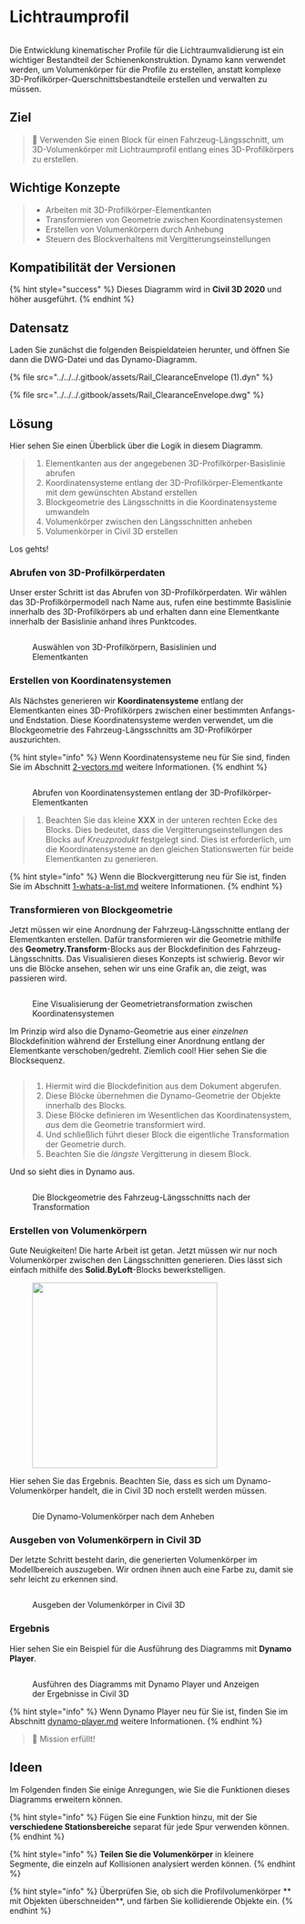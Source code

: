 # Lichtraumprofil

<figure><img src="../../../.gitbook/assets/Rail_ClearanceEnvelope_Player.gif" alt=""><figcaption></figcaption></figure>

Die Entwicklung kinematischer Profile für die Lichtraumvalidierung ist ein wichtiger Bestandteil der Schienenkonstruktion. Dynamo kann verwendet werden, um Volumenkörper für die Profile zu erstellen, anstatt komplexe 3D-Profilkörper-Querschnittsbestandteile erstellen und verwalten zu müssen.

## Ziel

> :dart: Verwenden Sie einen Block für einen Fahrzeug-Längsschnitt, um 3D-Volumenkörper mit Lichtraumprofil entlang eines 3D-Profilkörpers zu erstellen.

## Wichtige Konzepte

> * Arbeiten mit 3D-Profilkörper-Elementkanten
> * Transformieren von Geometrie zwischen Koordinatensystemen
> * Erstellen von Volumenkörpern durch Anhebung
> * Steuern des Blockverhaltens mit Vergitterungseinstellungen

## Kompatibilität der Versionen

{% hint style="success" %} Dieses Diagramm wird in **Civil 3D 2020** und höher ausgeführt. 
{% endhint %} 

## Datensatz

Laden Sie zunächst die folgenden Beispieldateien herunter, und öffnen Sie dann die DWG-Datei und das Dynamo-Diagramm.

{% file src="../../../.gitbook/assets/Rail_ClearanceEnvelope (1).dyn" %}

{% file src="../../../.gitbook/assets/Rail_ClearanceEnvelope.dwg" %}

## Lösung

Hier sehen Sie einen Überblick über die Logik in diesem Diagramm.

> 1. Elementkanten aus der angegebenen 3D-Profilkörper-Basislinie abrufen
> 2. Koordinatensysteme entlang der 3D-Profilkörper-Elementkante mit dem gewünschten Abstand erstellen
> 3. Blockgeometrie des Längsschnitts in die Koordinatensysteme umwandeln
> 4. Volumenkörper zwischen den Längsschnitten anheben
> 5. Volumenkörper in Civil 3D erstellen

Los gehts!

### Abrufen von 3D-Profilkörperdaten

Unser erster Schritt ist das Abrufen von 3D-Profilkörperdaten. Wir wählen das 3D-Profilkörpermodell nach Name aus, rufen eine bestimmte Basislinie innerhalb des 3D-Profilkörpers ab und erhalten dann eine Elementkante innerhalb der Basislinie anhand ihres Punktcodes.

<figure><img src="../../../.gitbook/assets/Rail_ClearanceEnvelope_GetCorridorData.png" alt=""><figcaption><p>Auswählen von 3D-Profilkörpern, Basislinien und Elementkanten</p></figcaption></figure>

### Erstellen von Koordinatensystemen

Als Nächstes generieren wir **Koordinatensysteme** entlang der Elementkanten eines 3D-Profilkörpers zwischen einer bestimmten Anfangs- und Endstation. Diese Koordinatensysteme werden verwendet, um die Blockgeometrie des Fahrzeug-Längsschnitts am 3D-Profilkörper auszurichten.

{% hint style="info" %}
 Wenn Koordinatensysteme neu für Sie sind, finden Sie im Abschnitt [2-vectors.md](../../../5\_essential\_nodes\_and\_concepts/5-2\_geometry-for-computational-design/2-vectors.md "mention") weitere Informationen. 
{% endhint %} 

<figure><img src="../../../.gitbook/assets/Rail_ClearanceEnvelope_CreateCoordinateSystems.png" alt=""><figcaption><p>Abrufen von Koordinatensystemen entlang der 3D-Profilkörper-Elementkanten</p></figcaption></figure>

> 1. Beachten Sie das kleine **XXX** in der unteren rechten Ecke des Blocks. Dies bedeutet, dass die Vergitterungseinstellungen des Blocks auf _Kreuzprodukt_ festgelegt sind. Dies ist erforderlich, um die Koordinatensysteme an den gleichen Stationswerten für beide Elementkanten zu generieren.

{% hint style="info" %}
 Wenn die Blockvergitterung neu für Sie ist, finden Sie im Abschnitt [1-whats-a-list.md](../../../5\_essential\_nodes\_and\_concepts/5-4\_designing-with-lists/1-whats-a-list.md "mention") weitere Informationen. 
{% endhint %} 

### Transformieren von Blockgeometrie

Jetzt müssen wir eine Anordnung der Fahrzeug-Längsschnitte entlang der Elementkanten erstellen. Dafür transformieren wir die Geometrie mithilfe des **Geometry.Transform**-Blocks aus der Blockdefinition des Fahrzeug-Längsschnitts. Das Visualisieren dieses Konzepts ist schwierig. Bevor wir uns die Blöcke ansehen, sehen wir uns eine Grafik an, die zeigt, was passieren wird.

<figure><img src="../../../.gitbook/assets/Rail_ClearanceEnvelope_TransformAnimation.gif" alt=""><figcaption><p>Eine Visualisierung der Geometrietransformation zwischen Koordinatensystemen</p></figcaption></figure>

Im Prinzip wird also die Dynamo-Geometrie aus einer _einzelnen_ Blockdefinition während der Erstellung einer Anordnung entlang der Elementkante verschoben/gedreht. Ziemlich cool! Hier sehen Sie die Blocksequenz.

<figure><img src="../../../.gitbook/assets/Rail_ClearanceEnvelope_Transform.png" alt=""><figcaption></figcaption></figure>

> 1. Hiermit wird die Blockdefinition aus dem Dokument abgerufen.
> 2. Diese Blöcke übernehmen die Dynamo-Geometrie der Objekte innerhalb des Blocks.
> 3. Diese Blöcke definieren im Wesentlichen das Koordinatensystem, _aus_ dem die Geometrie transformiert wird.
> 4. Und schließlich führt dieser Block die eigentliche Transformation der Geometrie durch.
> 5. Beachten Sie die _längste_ Vergitterung in diesem Block.

Und so sieht dies in Dynamo aus.

<figure><img src="../../../.gitbook/assets/Rail_ClearanceEnvelope_Dynamo_Profiles.png" alt=""><figcaption><p>Die Blockgeometrie des Fahrzeug-Längsschnitts nach der Transformation</p></figcaption></figure>

### Erstellen von Volumenkörpern

Gute Neuigkeiten! Die harte Arbeit ist getan. Jetzt müssen wir nur noch Volumenkörper zwischen den Längsschnitten generieren. Dies lässt sich einfach mithilfe des **Solid.ByLoft**-Blocks bewerkstelligen.

<figure><img src="../../../.gitbook/assets/Rail_PlaceTies_SolidByLoft.png" alt="" width="325"><figcaption></figcaption></figure>

Hier sehen Sie das Ergebnis. Beachten Sie, dass es sich um Dynamo-Volumenkörper handelt, die in Civil 3D noch erstellt werden müssen.

<figure><img src="../../../.gitbook/assets/Rail_ClearanceEnvelope_Dynamo_Solids.png" alt=""><figcaption><p>Die Dynamo-Volumenkörper nach dem Anheben</p></figcaption></figure>

### Ausgeben von Volumenkörpern in Civil 3D

Der letzte Schritt besteht darin, die generierten Volumenkörper im Modellbereich auszugeben. Wir ordnen ihnen auch eine Farbe zu, damit sie sehr leicht zu erkennen sind.

<figure><img src="../../../.gitbook/assets/Rail_ClearanceEnvelope_SolidsToC3D.png" alt=""><figcaption><p>Ausgeben der Volumenkörper in Civil 3D</p></figcaption></figure>

### Ergebnis

Hier sehen Sie ein Beispiel für die Ausführung des Diagramms mit **Dynamo Player**.

<figure><img src="../../../.gitbook/assets/Rail_ClearanceEnvelope_Player.gif" alt=""><figcaption><p>Ausführen des Diagramms mit Dynamo Player und Anzeigen der Ergebnisse in Civil 3D</p></figcaption></figure>

{% hint style="info" %}
 Wenn Dynamo Player neu für Sie ist, finden Sie im Abschnitt [dynamo-player.md](../../dynamo-player.md "mention") weitere Informationen. 
{% endhint %} 

> :tada: Mission erfüllt!

## Ideen

Im Folgenden finden Sie einige Anregungen, wie Sie die Funktionen dieses Diagramms erweitern können.

{% hint style="info" %}
 Fügen Sie eine Funktion hinzu, mit der Sie **verschiedene Stationsbereiche** separat für jede Spur verwenden können. 
{% endhint %} 

{% hint style="info" %}
 **Teilen Sie die Volumenkörper** in kleinere Segmente, die einzeln auf Kollisionen analysiert werden können. 
{% endhint %} 

{% hint style="info" %}
 Überprüfen Sie, ob sich die Profilvolumenkörper ** mit Objekten überschneiden**, und färben Sie kollidierende Objekte ein. 
{% endhint %} 
